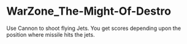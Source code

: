 # WarZone_The-Might-Of-Destro
Use Cannon to shoot flying Jets. You get scores depending upon the position where missile hits the jets.
